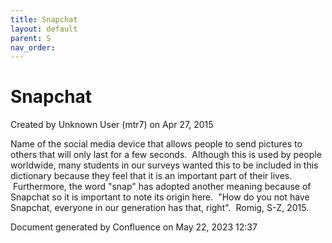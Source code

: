 ```yaml
---
title: Snapchat
layout: default
parent: S
nav_order:
---
```


# Snapchat

Created by  Unknown User (mtr7) on Apr 27, 2015

Name of the social media device that allows people to send pictures to others that will only last for a few seconds.  Although this is used by people worldwide, many students in our surveys wanted this to be included in this dictionary because they feel that it is an important part of their lives.  Furthermore, the word &quot;snap&quot; has adopted another meaning because of Snapchat so it is important to note its origin here.  &quot;How do you not have Snapchat, everyone in our generation has that, right&quot;.  Romig, S-Z, 2015.

Document generated by Confluence on May 22, 2023 12:37


